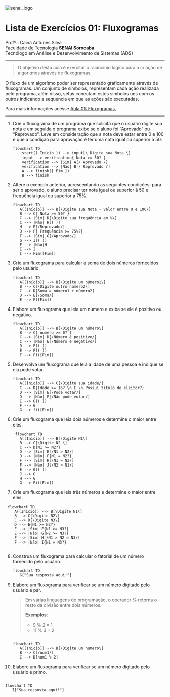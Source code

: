 ![senai_logo](https://transparencia.sp.senai.br/Content/img/logo-senai.png)

# Lista de Exercícios 01: Fluxogramas

Profº.: Cainã Antunes Silva  
Faculdade de Tecnologia **SENAI Sorocaba**  
Tecnólogo em Análise e Desenvolvimento de Sistemas (ADS)
___


> O objetivo desta aula é exercitar o raciocínio lógico para a criação de algoritmos através de fluxogramas.  

O fluxo de um algorítmo poder ser representado graficamente através de fluxogramas. Um conjunto de símbolos, representam cada ação realizada pelo programa, além disso, setas conectam estes símbolos uns com os outros indicando a sequencia em que as ações são executadas.

Para mais informações acesse [Aula 01: Fluxogramas.](https://www.notion.so/cainaantunes/Aula-01-Fluxogramas-188bde521b3b80de90f7dbd9407af71e)

***

1. Crie o fluxograma de um programa que solicita que o usuário digite sua nota e em seguida o programa exibe se o aluno foi “Aprovado” ou “Reprovado”. Leve em consideração que a nota deve estar entre 0 e 100 e que a condição para aprovação é ter uma nota igual ou superior à 50.
   
    ```mermaid
    flowchart TD
        start(( Início )) --> input[\ Digite sua Nota \]
        input --> verification{ Nota >= 50? }
        verification --> |Sim| A[/ Aprovado /]
        verification --> |Não| B[/ Reprovado /]
        A --> finish([ Fim ])
        B --> finish
    ```
   
2. Altere o exemplo anterior, acrescentando as seguintes condições: para ser o aprovado, o aluno precisar ter nota igual ou superior à 50 e frequência igual ou superior a 75%.
   
   ```mermaid
   flowchart TD
      A((Início)) --> B[\Digite sua Nota - valor entre 0 e 100\]
      B --> C{ Nota >= 50? }
      C --> |Sim| D[\Digite sua frequência em %\]
      C --> |Não| H(( ))
      H --> E[/Reprovado/]
      D --> F{ Frequência >= 75%?}
      F --> |Sim| G[/Aprovado/]
      G --> I(( ))
      F --> |Não|H
      E --> I
      I --> Fim([Fim])
   ```
   
3. Crie um fluxograma para calcular a soma de dois números fornecidos pelo usuário.
   
   ```mermaid
   flowchart TD
      A((Início)) --> B[\Digite um número1\]
      B --> C[\Digite outro número2\]
      C --> D[Soma = número1 + número2]
      D --> E[/Soma/]
      E --> F([Fim])

   ```
   
4. Elabore um fluxograma que leia um número e exiba se ele é positivo ou negativo.
   
   ```mermaid
   flowchart TD
      A((Inicio)) --> B[\Digite um número\]
      B --> C{ numero >= 0? }
      C --> |Sim| D[/Número é positivo/]
      C --> |Nao| E[/Número é negativo/]
      D --> F(( ))
      E --> F(( ))
      F --> Fi([Fim])
   ```
   
5. Desenvolva um fluxograma que leia a idade de uma pessoa e indique se ela pode votar.
   
   ```mermaid
   flowchart TD
      A((inicio)) --> C[/Digite sua idade/]
      C --> D{Idade >= 16? \n E \n Possui titulo de eleitor?}
      D --> |Sim| E[/Pode votar/]
      D --> |Não| F[/Não pode votar/]
      E --> G(( ))
      F --> G
      G --> fi([Fim])
   ```
   
6. Crie um fluxograma que leia dois números e determine o maior entre eles.
   
   ```mermaid
    flowchart TD
      A((Inicio)) --> B[\Digite N1\]
      B --> C[\Digite N2 \]
      C --> D{N1 >= N2?}
      D --> |Sim| E[/N1 > N2/]
      D --> |Não| F{N1 = N2?}
      F --> |Sim| H[/N1 = N2/]
      F --> |Não| J[/N2 > N1/]
      E --> G(( ))
      J --> G
      H --> G
      G --> Fi([Fim])
   ```
   
7. Crie um fluxograma que leia três números e determine o maior entre eles.
   
  ```mermaid
   flowchart TD
      A((Inicio)) --> B[\Digite N1\]
      B --> C[\Digite N2\]
      C --> D[\Digite N3\]
      D --> E{N1 >= N2?}
      E --> |Sim| F{N1 >= N3?}
      E --> |Não| G{N2 >= N3?}
      F --> |Sim| H[/N1 > N2 e N3/]
      F --> |Não| I{N1 = N3?}
      
   ```
   
8. Construa um fluxograma para calcular o fatorial de um número fornecido pelo usuário.
   
   ```mermaid
   flowchart TD
      G["Sua resposta aqui!"]
   ```
   
9. Elabore um fluxograma para verificar se um número digitado pelo usuário é par.
   
   > Em várias linguagens de programação, o operador % retorna o resto da divisão entre dois números.    
   > 
   >**Exemplos**:  
   > - 9 % 2 = 1  
   > - 11 % 3 = 2
   
   ```mermaid
   
   flowchart TD
      A((Inicio)) --> B[\Digite um numero\]
      B --> C[/num1/]
      C --> D[num1 % 2]
   ```
   
10. Elabore um fluxograma para verificar se um número digitado pelo usuário é primo.
   
   ```mermaid
   
   flowchart TD
      I["Sua resposta aqui!"]
   ```